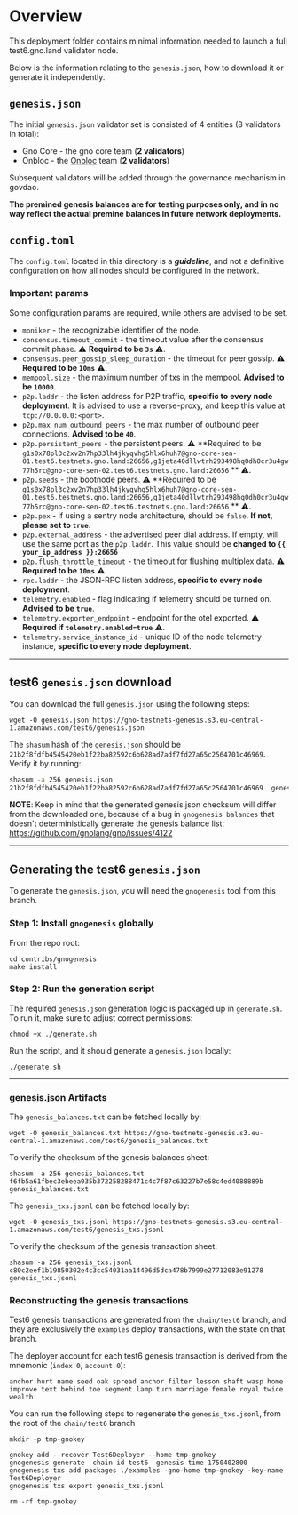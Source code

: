 # Overview

This deployment folder contains minimal information needed to launch a full test6.gno.land validator node.

Below is the information relating to the `genesis.json`, how to download it or generate it independently.

## `genesis.json`

The initial `genesis.json` validator set is consisted of 4 entities (8 validators in total):

- Gno Core - the gno core team (**2 validators**)
- Onbloc - the [Onbloc](https://onbloc.xyz/) team (**2 validators**)

Subsequent validators will be added through the governance mechanism in govdao.

**The premined genesis balances are for testing purposes only, and in no way reflect the actual premine balances
in future network deployments.**

## `config.toml`

The `config.toml` located in this directory is a **_guideline_**, and not a definitive configuration on how
all nodes should be configured in the network.

### Important params

Some configuration params are required, while others are advised to be set.

- `moniker` - the recognizable identifier of the node.
- `consensus.timeout_commit` - the timeout value after the consensus commit phase. ⚠️ **Required to be `3s`** ⚠️.
- `consensus.peer_gossip_sleep_duration` - the timeout for peer gossip. ⚠️ **Required to be `10ms`** ⚠️.
- `mempool.size` - the maximum number of txs in the mempool. **Advised to be `10000`**.
- `p2p.laddr` - the listen address for P2P traffic, **specific to every node deployment**. It is advised to use a
  reverse-proxy, and keep this value at `tcp://0.0.0.0:<port>`.
- `p2p.max_num_outbound_peers` - the max number of outbound peer connections. **Advised to be `40`**.
- `p2p.persistent_peers` - the persistent peers. ⚠️ **Required to be
  `g1s0x78pl3c2xv2n7hp33lh4jkyqvhg5hlx6huh7@gno-core-sen-01.test6.testnets.gno.land:26656,g1jeta40dllwtrh293498hq0dh0cr3u4gw77h5rc@gno-core-sen-02.test6.testnets.gno.land:26656`
  ** ⚠️.
- `p2p.seeds` - the bootnode peers. ⚠️ **Required to be
  `g1s0x78pl3c2xv2n7hp33lh4jkyqvhg5hlx6huh7@gno-core-sen-01.test6.testnets.gno.land:26656,g1jeta40dllwtrh293498hq0dh0cr3u4gw77h5rc@gno-core-sen-02.test6.testnets.gno.land:26656`
  ** ⚠️.
- `p2p.pex` - if using a sentry node architecture, should be `false`. **If not, please set to `true`**.
- `p2p.external_address` - the advertised peer dial address. If empty, will use the same port as the `p2p.laddr`. This
  value should be **changed to `{{ your_ip_address }}:26656`**
- `p2p.flush_throttle_timeout` - the timeout for flushing multiplex data. ⚠️ **Required to be `10ms`** ⚠️.
- `rpc.laddr` - the JSON-RPC listen address, **specific to every node deployment**.
- `telemetry.enabled` - flag indicating if telemetry should be turned on. **Advised to be `true`**.
- `telemetry.exporter_endpoint` - endpoint for the otel exported. ⚠️ **Required if `telemetry.enabled=true`** ⚠️.
- `telemetry.service_instance_id` - unique ID of the node telemetry instance, **specific to every node deployment**.

---

## test6 `genesis.json` download

You can download the full `genesis.json` using the following steps:

```shell
wget -O genesis.json https://gno-testnets-genesis.s3.eu-central-1.amazonaws.com/test6/genesis.json
```

The `shasum` hash of the `genesis.json` should be `21b2f8fdfb4545420eb1f22ba82592c6b628ad7adf7fd27a65c2564701c46969`.
Verify it by running:

```sh
shasum -a 256 genesis.json
21b2f8fdfb4545420eb1f22ba82592c6b628ad7adf7fd27a65c2564701c46969  genesis.json
```

**NOTE**: Keep in mind that the generated genesis.json checksum will differ from the downloaded one,
because of a bug in `gnogenesis balances` that doesn't deterministically generate the genesis balance list:
https://github.com/gnolang/gno/issues/4122

--- 

## Generating the test6 `genesis.json`

To generate the `genesis.json`, you will need the `gnogenesis` tool from this branch.

### Step 1: Install `gnogenesis` globally

From the repo root:

```shell
cd contribs/gnogenesis
make install
```

### Step 2: Run the generation script

The required `genesis.json` generation logic is packaged up in `generate.sh`.
To run it, make sure to adjust correct permissions:

```shell
chmod +x ./generate.sh
```

Run the script, and it should generate a `genesis.json` locally:

```shell
./generate.sh
```

---

### genesis.json Artifacts

The `genesis_balances.txt` can be fetched locally by:

```shell
wget -O genesis_balances.txt https://gno-testnets-genesis.s3.eu-central-1.amazonaws.com/test6/genesis_balances.txt
```

To verify the checksum of the genesis balances sheet:

```shell
shasum -a 256 genesis_balances.txt
f6fb5a61fbec3ebeea035b372258288471c4c7f87c63227b7e58c4ed4088889b  genesis_balances.txt
```

The `genesis_txs.jsonl` can be fetched locally by:

```shell
wget -O genesis_txs.jsonl https://gno-testnets-genesis.s3.eu-central-1.amazonaws.com/test6/genesis_txs.jsonl
```

To verify the checksum of the genesis transaction sheet:

```shell
shasum -a 256 genesis_txs.jsonl
c80c2eef1b19850302e4c3cc54031aa14496d5dca478b7999e27712083e91278  genesis_txs.jsonl
```

### Reconstructing the genesis transactions

Test6 genesis transactions are generated from the `chain/test6` branch, and they are exclusively the `examples` deploy
transactions, with the state on that branch.

The deployer account for each test6 genesis transaction is derived from the mnemonic (`index 0`, `account 0`):

```shell
anchor hurt name seed oak spread anchor filter lesson shaft wasp home improve text behind toe segment lamp turn marriage female royal twice wealth
```

You can run the following steps to regenerate the `genesis_txs.jsonl`, from the root of the `chain/test6` branch

```shell
mkdir -p tmp-gnokey

gnokey add --recover Test6Deployer --home tmp-gnokey
gnogenesis generate -chain-id test6 -genesis-time 1750402800
gnogenesis txs add packages ./examples -gno-home tmp-gnokey -key-name Test6Deployer
gnogenesis txs export genesis_txs.jsonl

rm -rf tmp-gnokey
```
